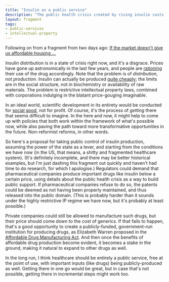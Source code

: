 ```yaml
---
title: "Insulin as a public service"
description: "The public health crisis created by rising insulin costs is a strong argument for public provision of important drugs. This isn’t as impractical as it sounds."
layout: fragment
tags:
- public-services
- intellectual-property
---
```


Following on from a fragment from two days ago: [If the market doesn't give us affordable housing ...](/posts/fragments-101)

Insulin distribution is in a state of crisis right now, and it's a disgrace. Prices have gone up astronomically in the last few years, and people are [rationing](https://www.npr.org/sections/health-shots/2018/09/01/641615877/insulins-high-cost-leads-to-lethal-rationing) their use of the drug accordingly. Note that the problem is of _distribution_, not _production_. Insulin can actually be produced [quite cheaply](https://www.businessinsider.com/insulin-prices-could-be-much-lower-and-drug-makers-would-still-make-healthy-profits-2018-9); the limits are in the social structure, not in biochemistry or availability of raw materials. The problem is restrictive intellectual property laws, combined with corporations indulging in the blatant price-gouging imaginable.

In an ideal world, scientific development in its entirety would be conducted for [social good](https://scienceforthepeople.org/), not for profit. Of course, it's the process of _getting_ there that seems difficult to imagine. In the here and now, it might help to come up with policies that both work within the framework of what's possible now, while also paving the path toward more transformative opportunities in the future. Non-reformist reforms, in other words.

So here's a proposal for taking public control of insulin production, assuming the power of the state as a lever, and starting from the conditions we have now (in the US, that means, a shitty and fragmented healthcare system). (It's definitely incomplete, and there may be better historical examples, but I'm just dashing this fragment out quickly and haven't had time to do research, for which I apologise.) Regulators could demand that pharmaceutical companies produce important drugs like insulin below a certain price, using details about the public health crisis as a way to build public support. If pharmaceutical companies refuse to do so, the patents could be deemed as not having been properly maintained, and thus released into the public domain. (This is probably harder than it sounds under the highly restrictive IP regime we have now, but it's probably at least possible.)

Private companies could still be allowed to manufacture such drugs, but their price should come down to the cost of generics. If that fails to happen, that's a good opportunity to create a publicly-funded, government-run institution for producing drugs, as Elizabeth Warren proposed in the [Affordable Drug Manufacturing Act](https://www.warren.senate.gov/newsroom/press-releases/warren-schakowsky-introduce-bicameral-legislation-to-radically-reduce-drug-prices-through-public-manufacturing-of-prescription-drugs). And then once the benefits of affordable drug production become evident, it becomes a stake in the ground, making it natural to expand to other drugs as well.

In the long run, I think healthcare should be entirely a public service, free at the point of use, with important inputs (like drugs) being publicly-produced as well. Getting there in one go would be great, but in case that's not possible, getting there in incremental steps might work too.
